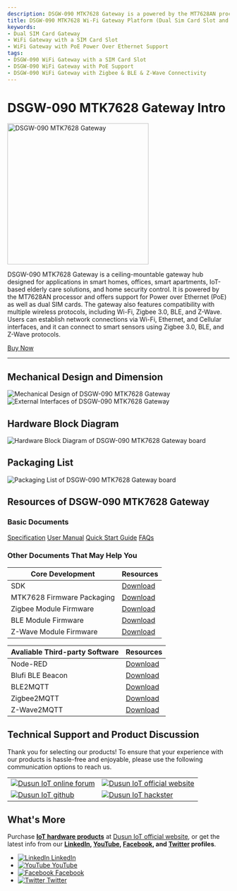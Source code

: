 ```yaml
---
description: DSGW-090 MTK7628 Gateway is a powered by the MT7628AN processor and offers support for PoE as well as dual SIM cards. It features compatibility with multiple wireless protocols, including Wi-Fi, Zigbee 3.0, BLE, and Z-Wave, can be used for a wide variety of applications. 
title: DSGW-090 MTK7628 Wi-Fi Gateway Platform (Dual Sim Card Slot and PoE Support)  
keywords:
- Dual SIM Card Gateway
- WiFi Gateway with a SIM Card Slot
- WiFi Gateway with PoE Power Over Ethernet Support
tags:
- DSGW-090 WiFi Gateway with a SIM Card Slot
- DSGW-090 WiFi Gateway with PoE Support
- DSGW-090 WiFi Gateway with Zigbee & BLE & Z-Wave Connectivity
---
```



# DSGW-090 MTK7628 Gateway Intro  
<div style={{ display: 'flex', justifyContent: 'center' }}>
  <img src="https://www.dusuniot.com/wp-content/uploads/2023/07/dsgw-090-gray-front.png.webp" alt="DSGW-090 MTK7628 Gateway" width="320" height="320" style={{ marginBottom: '20px' }} />
</div>

DSGW-090 MTK7628 Gateway is a ceiling-mountable gateway hub designed for applications in smart homes, offices, smart apartments, IoT-based elderly care solutions, and home security control. It is powered by the MT7628AN processor and offers support for Power over Ethernet (PoE) as well as dual SIM cards. The gateway also features compatibility with multiple wireless protocols, including Wi-Fi, Zigbee 3.0, BLE, and Z-Wave. Users can establish network connections via Wi-Fi, Ethernet, and Cellular interfaces, and it can connect to smart sensors using Zigbee 3.0, BLE, and Z-Wave protocols.

<div style={{ display: 'flex', justifyContent: 'center' }}>
  <a href="https://www.dusuniot.com/product/dsgw-090-wireless-zigbee-poe-gateway/" style={{ display: 'inline-block', backgroundColor: '#F6940B', color: '#ffffff', padding: '10px 20px', textDecoration: 'none', borderRadius: '4px' }}>Buy Now</a>
</div>

***

## Mechanical Design and Dimension  

<div style={{ display: 'flex', justifyContent: 'center' }}>
  <img src="https://www.dusuniot.com/wp-content/uploads/2022/08/dsgw-090-Dimensions-1024x557.png.webp" alt="Mechanical Design of DSGW-090 MTK7628 Gateway" style={{ maxWidth: '50%', height: 'auto', marginRight: '10px' }} />
  <img src="https://www.dusuniot.com/wp-content/uploads/2023/05/interfaces-of-zigbee-ethernet-bridge.jpg.webp" alt="External Interfaces of DSGW-090 MTK7628 Gateway" style={{ maxWidth: '50%', height: 'auto', marginLeft: '10px' }} />
</div>

## Hardware Block Diagram  
![Hardware Block Diagram of DSGW-090 MTK7628 Gateway board](https://www.dusuniot.com/wp-content/uploads/2023/08/dsgw-090-hardware-block-diagram.jpg.webp)  

## Packaging List
![Packaging List of DSGW-090 MTK7628 Gateway board](https://www.dusuniot.com/wp-content/uploads/2023/05/dsgw-090-package-list.jpg.webp)  

## Resources of DSGW-090 MTK7628 Gateway
### Basic Documents  

<div class="custom-links">
  <a href="https://wiki.dusuniot.com/iot-gateway-hardware/dsgw-090-mtk7628-gateway/specification">Specification</a>
  <a href="https://wiki.dusuniot.com/iot-gateway-hardware/dsgw-090-mtk7628-gateway/user-manual">User Manual</a>
  <a href="https://wiki.dusuniot.com/iot-gateway-hardware/dsgw-090-mtk7628-gateway/quick-start-guide">Quick Start Guide</a>
  <a href="https://wiki.dusuniot.com/iot-gateway-hardware/dsgw-090-mtk7628-gateway/faqs">FAQs</a> 
</div>

### Other Documents That May Help You  

| Core Development | Resources |
|-----|-----|
| SDK | [Download](https://drive.google.com/file/d/15YlFSMf2O2qW57kvdqq-ppozHnQz4KZ5/view) |
| MTK7628 Firmware Packaging | [Download](https://drive.google.com/file/d/1QbYy6reE1C7dzPz662tafKFmW3n31FTj/view) |
| Zigbee Module Firmware | [Download](https://drive.google.com/file/d/1LBzxiZGn5fgwcTvYcb3Lhq0w15NebqGp/view) |
| BLE Module Firmware | [Download](https://drive.google.com/file/d/1zMin7xmcUo4SV_qivZtZWKSDh2iUFrRu/view) |
| Z-Wave Module Firmware | [Download](https://drive.google.com/file/d/1zMin7xmcUo4SV_qivZtZWKSDh2iUFrRu/view) |

| Avaliable Third-party Software | Resources |
|-----|-----|
| Node-RED | [Download](https://drive.google.com/file/d/1Hb4lVlJ9k5jm-WhZIMHAsRS7bBKGI4P6/view) |
| Blufi BLE Beacon | [Download](https://drive.google.com/file/d/1hsI4kKU-JlkuX17M8tJWvgcb-M8j_ECv/view) |
| BLE2MQTT | [Download](https://drive.google.com/file/d/1KptreJ1ia3MCavzLcpWJiclR_h7vtcCM/view) |
| Zigbee2MQTT | [Download](https://drive.google.com/file/d/1ebZTewPkIDaeCXxserJGSMByh5a9wf-j/view) |
| Z-Wave2MQTT | [Download](https://drive.google.com/file/d/1dC-1jHkZxDA0hMAxHlBIxipioy-BF-iS/view) |  

## Technical Support and Product Discussion

Thank you for selecting our products! To ensure that your experience with our products is hassle-free and enjoyable, please use the following communication options to reach us.   

<table>
  <tr>
    <td>
      <a href="https://community.dusuniot.com/c/products/dsgw-014/35"><img src="https://www.dusuniot.com/wp-content/uploads/2023/10/dusun-iot-online-forum.png" alt="Dusun IoT online forum" style={{ maxWidth: '100%', height: 'auto' }}/></a>
    </td>
    <td>
      <a href="https://www.dusuniot.com/"><img src="https://www.dusuniot.com/wp-content/uploads/2023/10/dusun-iot-official-website.png" alt="Dusun IoT official website" style={{ maxWidth: '100%', height: 'auto' }}/></a>
    </td>
  </tr>
  <tr>
    <td>
      <a href="https://github.com/dusun001/wiki"><img src="https://www.dusuniot.com/wp-content/uploads/2023/10/dusun-iot-github.png" alt="Dusun IoT github" style={{ maxWidth: '100%', height: 'auto' }}/></a>
    </td>
    <td>
      <a href="https://www.hackster.io/dusun-iot/"><img src="https://www.dusuniot.com/wp-content/uploads/2023/10/dusun-iot-hackster.png" alt="Dusun IoT hackster" style={{ maxWidth: '100%', height: 'auto' }}/></a>
    </td>
  </tr>
</table>


## What's More
Purchase **[IoT hardware products](https://www.dusuniot.com/shop/)** at [Dusun IoT official website](https://www.dusuniot.com/), or get the latest info from our **[LinkedIn](https://www.linkedin.com/company/dusun-electron-ltd/), [YouTube](https://www.youtube.com/channel/UCyb4PpqVgvKgC9KpkByZaaQ), [Facebook](https://www.facebook.com/DUSUN-IoT-101398069457701), and [Twitter](https://twitter.com/Dusunelectron) profiles**. 

<ul class="social-media-list">
  <li class="social-media-list-item">
    <a href="https://www.linkedin.com/company/dusun-electron-ltd/">
      <img src="https://www.dusuniot.com/wp-content/uploads/2023/10/dusun-iot-linkedin.png" alt="LinkedIn"/>
      LinkedIn
    </a>
  </li>
  <li class="social-media-list-item">
    <a href="https://www.youtube.com/channel/UCyb4PpqVgvKgC9KpkByZaaQ">
      <img src="https://www.dusuniot.com/wp-content/uploads/2023/10/dusun-iot-youtube.png" alt="YouTube"/>
      YouTube
    </a>
  </li>
  <li class="social-media-list-item">
    <a href="https://www.facebook.com/DUSUN-IoT-101398069457701">
      <img src="https://www.dusuniot.com/wp-content/uploads/2023/10/dusun-iot-facebook.png" alt="Facebook"/>
      Facebook
    </a>
  </li>
  <li class="social-media-list-item">
    <a href="https://twitter.com/Dusunelectron">
      <img src="https://www.dusuniot.com/wp-content/uploads/2023/10/dusun-iot-twitter.png" alt="Twitter"/>
      Twitter
    </a>
  </li>
</ul>